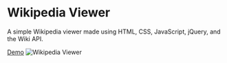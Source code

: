 # Wikipedia Viewer
A simple Wikipedia viewer made using HTML, CSS, JavaScript, jQuery, and the Wiki API.

[Demo](<https://bfgonzalez.github.io/wikipedia-viewer>)
<img src="https://lh3.googleusercontent.com/rshH5jJG5MsHphxKvqwbL0Wb68BDv4hRAUvdLTV1ZW_n6GALpRWHuSewoUUk2Vw7Gn3I4n89R_iq7toVzdOdutHVidRHQzTNjD4T5wo5uzBNFs3SOMz1vwneCDbfnZXnWLqlYHIKGQ=w2400" alt="Wikipedia Viewer">
